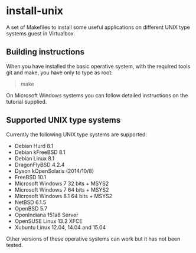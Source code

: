 install-unix
============

A set of Makefiles to install some useful applications on different UNIX type
systems guest in Virtualbox.

Building instructions
---------------------

When you have installed the basic operative system, with the required tools git
and make, you have only to type as root:

> make

On Microsoft Windows systems you can follow detailed instructions on the
tutorial supplied.

Supported UNIX type systems
---------------------------

Currently the following UNIX type systems are supported:

* Debian Hurd 8.1
* Debian kFreeBSD 8.1
* Debian Linux 8.1
* DragonFlyBSD 4.2.4
* Dyson kOpenSolaris (2014/10/8)
* FreeBSD 10.1
* Microsoft Windows 7 32 bits + MSYS2
* Microsoft Windows 7 64 bits + MSYS2
* Microsoft Windows 8.1 64 bits + MSYS2
* NetBSD 6.1.5
* OpenBSD 5.7
* OpenIndiana 151a8 Server
* OpenSUSE Linux 13.2 XFCE
* Xubuntu Linux 12.04, 14.04 and 15.04

Other versions of these operative systems can work but it has not been tested.

